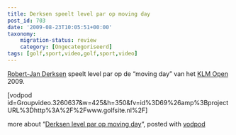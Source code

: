```yaml
---
title: Derksen speelt level par op moving day
post_id: 703
date: '2009-08-23T10:05:51+00:00'
taxonomy:
    migration-status: review
    category: [Ongecategoriseerd]
tags: [golf,sport,video,golf,sport,video]
---
```

[Robert-Jan Derksen](http://robertjanderksen.nl/) speelt level par op de “moving day” van het [KLM Open](http://www.klmopen.nl/) 2009.

 [vodpod id=Groupvideo.3260637&w=425&h=350&fv=id%3D69%26amp%3BprojectURL%3Dhttp%3A%2F%2Fwww.golfsite.nl%2F]

more about “[Derksen level par op moving day](http://vodpod.com/watch/2094301-untitled?pod=publiek)“, posted with [vodpod](http://vodpod.com?r=wp)